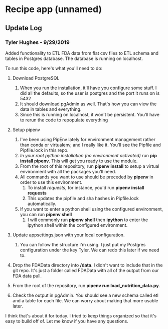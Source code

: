 # Recipe app (unnamed)

## Update Log

### Tyler Hughes - 9/29/2019

Added functionality to ETL FDA data from flat csv files to ETL schema and tables in Postgres database. The database is running on localhost.

To run this code, here's what you'll need to do:

1. Download PostgreSQL
   1. When you run the installation, it'll have you configure some stuff. I did all the defaults, so the user is postgres and the port it runs on is 5432
   2. It should download pgAdmin as well. That's how you can view the data in tables and everything.
   3. Since this is running on localhost, it won't be persistent. You'll have to rerun the code to repopulate everything

2. Setup pipenv
   1. I've been using PipEnv lately for environment management rather than conda or virtualenv, and I really like it. You'll see the Pipfile and Pipfile.lock in this repo.
   2. *In your root python installation (no environment activated)* run **pip install pipenv**. This will get you ready to use the module.
   3. From the root of this repository, run **pipenv install** to setup a virtual environment with all the packages you'll need.
   4. All commands you want to use should be preceded by **pipenv** in order to use this environment.
      1. To install *requests*, for instance, you'd run **pipenv install requests**
      2. This updates the pipfile and sha hashes in Pipfile.lock automatically.
   5. If you want to enter a python shell using the configured environment, you can run **pipenv shell**
      1. I will commonly run **pipenv shell** then **ipython** to enter the ipython shell within the configured environment.

3. Update appsettings.json with your local configuration.
   1. You can follow the structure I'm using. I just put my Postgres configuration under the key Tyler. We can redo this later if we need to.
  
4. Drop the FDAData directory into **/data**. I didn't want to include that in the git repo. It's just a folder called FDAData with all of the output from our FDA data pull.

5. From the root of the repository, run **pipenv run load_nutrition_data.py**.

6. Check the output in pgAdmin. You should see a new schema called etl and a table for each file. We can worry about making that more usable later.

I think that's about it for today. I tried to keep things organized so that it's easy to build off of. Let me know if you have any questions.
